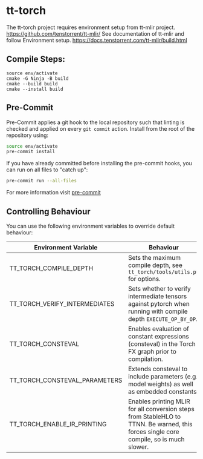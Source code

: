 # tt-torch

The tt-torch project requires environment setup from tt-mlir project. https://github.com/tenstorrent/tt-mlir/
See documentation of tt-mlir and follow Environment setup. https://docs.tenstorrent.com/tt-mlir/build.html

## Compile Steps:
```
source env/activate
cmake -G Ninja -B build
cmake --build build
cmake --install build
```

## Pre-Commit
Pre-Commit applies a git hook to the local repository such that linting is checked and applied on every `git commit` action. Install from the root of the repository using:

```bash
source env/activate
pre-commit install
```

If you have already committed before installing the pre-commit hooks, you can run on all files to "catch up":

```bash
pre-commit run --all-files
```

For more information visit [pre-commit](https://pre-commit.com/)


## Controlling Behaviour

You can use the following environment variables to override default behaviour:

| Environment Variable | Behaviour | Default |
| -------------------- | --------- | --------
| TT_TORCH_COMPILE_DEPTH | Sets the maximum compile depth, see `tt_torch/tools/utils.py` for options. | `EXECUTE` |
| TT_TORCH_VERIFY_INTERMEDIATES | Sets whether to verify intermediate tensors against pytorch when running with compile depth `EXECUTE_OP_BY_OP`. | False |
| TT_TORCH_CONSTEVAL | Enables evaluation of constant expressions (consteval) in the Torch FX graph prior to compilation. | False |
| TT_TORCH_CONSTEVAL_PARAMETERS | Extends consteval to include parameters (e.g., model weights) as well as embedded constants. | False |
| TT_TORCH_ENABLE_IR_PRINTING | Enables printing MLIR for all conversion steps from StableHLO to TTNN. Be warned, this forces single core compile, so is much slower. | False |
